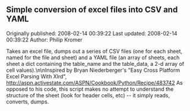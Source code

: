 ## Simple conversion of excel files into CSV and YAML 
Originally published: 2008-02-14 00:39:22 
Last updated: 2008-02-14 00:39:22 
Author: Philip Kromer 
 
Takes an excel file, dumps out a series of CSV files (one for each sheet, named for the file and sheet) and a YAML file (an array of sheets, each sheet a dict containing the table_name and the table_data, a 2-d array of cell values).\n\nInspired by Bryan Niederberger's "Easy Cross Platform Excel Parsing With Xlrd", http://aspn.activestate.com/ASPN/Cookbook/Python/Recipe/483742  As opposed to his code, this script makes no attempt to understand the structure of the sheet (look for header cells, etc) -- it simply reads, converts, dumps.